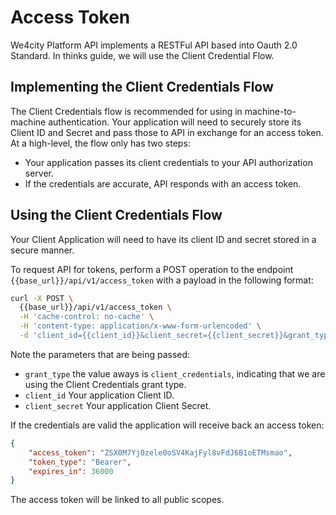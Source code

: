 # Access Token

We4city Platform API implements a RESTFul API based into Oauth 2.0 Standard. In thinks guide, we will use the Client Credential Flow.

## Implementing the Client Credentials Flow

The Client Credentials flow is recommended for using in machine-to-machine authentication.
Your application will need to securely store its Client ID and Secret and pass those to API in exchange for an access token. 
At a high-level, the flow only has two steps:

- Your application passes its client credentials to your API authorization server.
- If the credentials are accurate, API responds with an access token.


## Using the Client Credentials Flow
Your Client Application will need to have its client ID and secret stored in a secure manner. 

To request API for tokens, perform a POST operation to the endpoint `{{base_url}}/api/v1/access_token` with a payload in the following format:

```bash
curl -X POST \
  {{base_url}}/api/v1/access_token \
  -H 'cache-control: no-cache' \
  -H 'content-type: application/x-www-form-urlencoded' \
  -d 'client_id={{client_id}}&client_secret={{client_secret}}&grant_type=client_credentials'

```

Note the parameters that are being passed:

- `grant_type` the value aways is `client_credentials`, indicating that we are using the Client Credentials grant type.
- `client_id` Your application Client ID. 
- `client_secret` Your application Client Secret.



If the credentials are valid the application will receive back an access token:

```json
{
    "access_token": "ZSX0M7Yj0zele0oSV4KajFyl8vFdJ6B1oETMsmao",
    "token_type": "Bearer",
    "expires_in": 36000
}
```


The access token will be linked to all public scopes.
